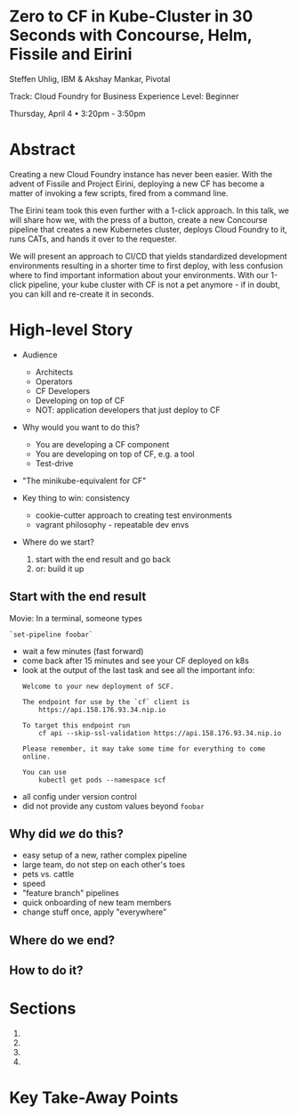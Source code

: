 # Zero to CF in Kube-Cluster in 30 Seconds with Concourse, Helm, Fissile and Eirini
Steffen Uhlig, IBM & Akshay Mankar, Pivotal

Track: Cloud Foundry for Business
Experience Level: Beginner

Thursday, April 4 • 3:20pm - 3:50pm

# Abstract

Creating a new Cloud Foundry instance has never been easier. With the advent of Fissile and Project Eirini, deploying a new CF has become a matter of invoking a few scripts, fired from a command line.

The Eirini team took this even further with a 1-click approach. In this talk, we will share how we, with the press of a button, create a new Concourse pipeline that creates a new Kubernetes cluster, deploys Cloud Foundry to it, runs CATs, and hands it over to the requester.

We will present an approach to CI/CD that yields standardized development environments resulting in a shorter time to first deploy, with less confusion where to find important information about your environments. With our 1-click pipeline, your kube cluster with CF is not a pet anymore - if in doubt, you can kill and re-create it in seconds.

# High-level Story

* Audience
  - Architects
  - Operators
  - CF Developers
  - Developing on top of CF
  - NOT: application developers that just deploy to CF
* Why would you want to do this?
  - You are developing a CF component
  - You are developing on top of CF, e.g. a tool
  - Test-drive
* "The minikube-equivalent for CF"
* Key thing to win: consistency
  - cookie-cutter approach to creating test environments
  - vagrant philosophy - repeatable dev envs

* Where do we start?
  1. start with the end result and go back
  1. or: build it up

## Start with the end result

Movie: In a terminal, someone types

    `set-pipeline foobar`

- wait a few minutes (fast forward)
- come back after 15 minutes and see your CF deployed on k8s
- look at the output of the last task and see all the important info:
    ```
    Welcome to your new deployment of SCF.

    The endpoint for use by the `cf` client is
        https://api.158.176.93.34.nip.io

    To target this endpoint run
        cf api --skip-ssl-validation https://api.158.176.93.34.nip.io

    Please remember, it may take some time for everything to come online.

    You can use
        kubectl get pods --namespace scf
  ```      
- all config under version control
- did not provide any custom values beyond `foobar`

## Why did _we_ do this?

* easy setup of a new, rather complex pipeline
* large team, do not step on each other's toes
* pets vs. cattle
* speed
* "feature branch" pipelines
* quick onboarding of new team members
* change stuff once, apply "everywhere"

## Where do we end?


## How to do it?


# Sections

1.
1.
1.
1.

# Key Take-Away Points
